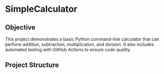 # SimpleCalculator

## Objective
This project demonstrates a basic Python command-line calculator that can
perform addition, subtraction, multiplication, and division. It also includes
automated testing with GitHub Actions to ensure code quality.

## Project Structure
